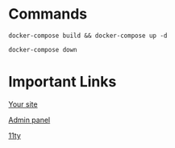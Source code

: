 # Commands

    docker-compose build && docker-compose up -d

    docker-compose down

# Important Links

[Your site](http://localhost:2368/)

[Admin panel](http://localhost:2368/ghost)

[11ty](https://ghost.org/docs/jamstack/eleventy/)